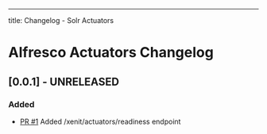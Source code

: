---
title: Changelog - Solr Actuators

# Alfresco Actuators Changelog

## [0.0.1] - UNRELEASED

### Added

* [PR #1](https://github.com/xenit-eu/solr-actuators/pull/1) Added /xenit/actuators/readiness endpoint

